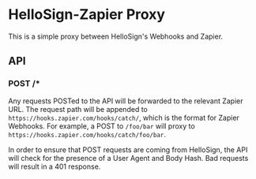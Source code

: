 HelloSign-Zapier Proxy
===========================

This is a simple proxy between HelloSign's Webhooks and Zapier.

## API

### POST /*

Any requests POSTed to the API will be forwarded to the relevant Zapier URL.
The request path will be appended to `https://hooks.zapier.com/hooks/catch/`,
which is the format for Zapier Webhooks.  For example, a POST to `/foo/bar`
will proxy to `https://hooks.zapier.com/hooks/catch/foo/bar`.

In order to ensure that POST requests are coming from HelloSign, the API will
check for the presence of a User Agent and Body Hash.  Bad requests will
result in a 401 response.
